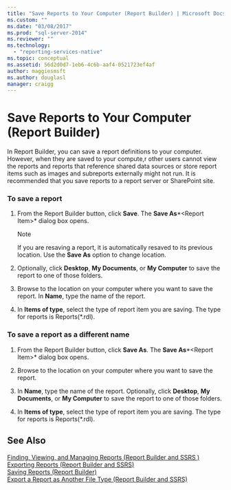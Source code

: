 ```yaml
---
title: "Save Reports to Your Computer (Report Builder) | Microsoft Docs"
ms.custom: ""
ms.date: "03/08/2017"
ms.prod: "sql-server-2014"
ms.reviewer: ""
ms.technology: 
  - "reporting-services-native"
ms.topic: conceptual
ms.assetid: 56d2d0d7-1eb6-4c6b-aaf4-0521723ef4af
author: maggiesmsft
ms.author: douglasl
manager: craigg
---
```

# Save Reports to Your Computer (Report Builder)
  In Report Builder, you can save a report definitions to your computer. However, when they are saved to your compute,r other users cannot view the reports and reports that reference shared data sources or store report items such as images and subreports externally might not run. It is recommended that you save reports to a report server or SharePoint site.  
  
### To save a report  
  
1.  From the Report Builder button, click **Save**. The **Save As***\<Report Item>* dialog box opens.  
  
    > [!NOTE]  
    >  If you are resaving a report, it is automatically resaved to its previous location. Use the **Save As** option to change location.  
  
2.  Optionally, click **Desktop**, **My Documents**, or **My Computer** to save the report to one of those folders.  
  
3.  Browse to the location on your computer where you want to save the report. In **Name**, type the name of the report.  
  
4.  In **Items of type**, select the type of report item you are saving. The type for reports is Reports(*.rdl).  
  
### To save a report as a different name  
  
1.  From the Report Builder button, click **Save As**. The **Save As***\<Report Item>* dialog box opens.  
  
2.  Browse to the location on your computer where you want to save the report.  
  
3.  In **Name**, type the name of the report. Optionally, click **Desktop**, **My Documents**, or **My Computer** to save the report to one of those folders.  
  
4.  In **Items of type**, select the type of report item you are saving. The type for reports is Reports(*.rdl).  
  
## See Also  
 [Finding, Viewing, and Managing Reports &#40;Report Builder and SSRS &#41;](report-builder/finding-viewing-and-managing-reports-report-builder-and-ssrs.md)   
 [Exporting Reports &#40;Report Builder and SSRS&#41;](report-builder/export-reports-report-builder-and-ssrs.md)   
 [Saving Reports &#40;Report Builder&#41;](report-builder/saving-reports-report-builder.md)   
 [Export a Report as Another File Type &#40;Report Builder and SSRS&#41;](../../2014/reporting-services/export-a-report-as-another-file-type-report-builder-and-ssrs.md)  
  
  
